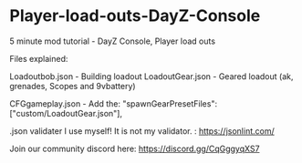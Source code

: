 # Player-load-outs-DayZ-Console
5 minute mod tutorial - DayZ Console, Player load outs

Files explained:

Loadoutbob.json   - Building loadout
LoadoutGear.json  - Geared loadout (ak, grenades, Scopes and 9vbattery)  

CFGgameplay.json   - Add the: "spawnGearPresetFiles": ["custom/LoadoutGear.json"],  




.json validater I use myself! It is not my validator. : https://jsonlint.com/

Join our community discord here: https://discord.gg/CqGggyqXS7
